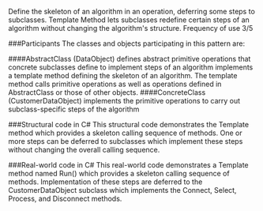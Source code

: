 Define the skeleton of an algorithm in an operation, deferring some steps to subclasses. Template Method lets subclasses redefine certain steps of an algorithm without changing the algorithm's structure.
Frequency of use 3/5

###Participants
The classes and objects participating in this pattern are:

####AbstractClass  (DataObject)
defines abstract primitive operations that concrete subclasses define to implement steps of an algorithm
implements a template method defining the skeleton of an algorithm. The template method calls primitive operations as well as operations defined in AbstractClass or those of other objects.
####ConcreteClass  (CustomerDataObject)
implements the primitive operations to carry out subclass-specific steps of the algorithm



###Structural code in C#
This structural code demonstrates the Template method which provides a skeleton calling sequence of methods. One or more steps can be deferred to subclasses which implement these steps without changing the overall calling sequence.

###Real-world code in C#
This real-world code demonstrates a Template method named Run() which provides a skeleton calling sequence of methods. Implementation of these steps are deferred to the CustomerDataObject subclass which implements the Connect, Select, Process, and Disconnect methods.
